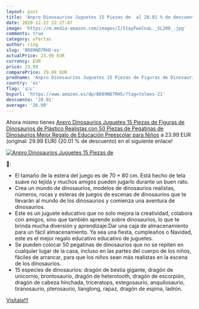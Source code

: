 ```yaml
---
layout: post
title: 'Anpro Dinosaurios Juguetes 15 Piezas de  al 20.01 % de descuento'
date: 2020-12-22 22:27:07
image: 'https://m.media-amazon.com/images/I/51ayFwoCnaL._SL200_.jpg'
comments: true
category: ofertas
author: ring
slug: 'B089ND7RHS-es'
actualPrice: 23.99 EUR
currency: EUR
price: 23.99
comparePrice: 29.99 EUR
prodname: 'Anpro Dinosaurios Juguetes 15 Piezas de Figuras de Dinosaurios de Plástico Realistas con 50 Piezas de Pegatinas de Dinosaurios  Mejor Regalo de Educación Preescolar para Niños'
country: 'es'
flag: '🇪🇸'
buyurl: 'https://www.amazon.es/dp/B089ND7RHS/?tag=tolees-21'
descuento: '20.01'
average: '26.99'
---
```


Ahora mismo tienes [Anpro Dinosaurios Juguetes 15 Piezas de Figuras de Dinosaurios de Plástico Realistas con 50 Piezas de Pegatinas de Dinosaurios  Mejor Regalo de Educación Preescolar para Niños](https://www.amazon.es/dp/B089ND7RHS/?tag=tolees-21) a 23.99 EUR (original: 29.99 EUR) (20.01 %  de descuento) en el siguiente enlace!

[![Anpro Dinosaurios Juguetes 15 Piezas de ](https://m.media-amazon.com/images/I/51ayFwoCnaL._SL200_.jpg)](https://www.amazon.es/dp/B089ND7RHS/?tag=tolees-21)

🔎:

- El tamaño de la estera del juego es de 70 * 80 cm. Está hecho de tela suave no tejida y muchos amigos pueden jugarlo durante un buen rato.
- Crea un mundo de dinosaurios, modelos de dinosaurios realistas, números, rocas y esteras de juegos de escenas de dinosaurios que te llevarán al mundo de los dinosaurios y comienza una aventura de dinosaurios.
- Este es un juguete educativo que no solo mejora la creatividad, colabora con amigos, sino que también aprende sobre dinosaurios, lo que te brinda mucha diversión y aprendizaje.Dar una caja de almacenamiento para un fácil almacenamiento. Ya sea una fiesta, cumpleaños o Navidad, este es el mejor regalo educativo educativo de juguetes.
- Se pueden colocar 50 pegatinas de dinosaurios que no se repiten en cualquier lugar de la casa, incluso en las partes del cuerpo de los niños, fáciles de arrancar, para que los niños sean más realistas en la escena de los dinosaurios.
- 15 especies de dinosaurios: dragón de bestia gigante, dragón de unicornio, brontosaurio, dragón de heterotooth, dragón de escorpión, dragón de cabeza hinchada, triceratops, estegosaurio, anquilosaurio, tiranosaurio, pterosaurio, lianglong, rapaz, dragón de espina, ladrón.

[Visítala!!!](https://www.amazon.es/dp/B089ND7RHS/?tag=tolees-21)
